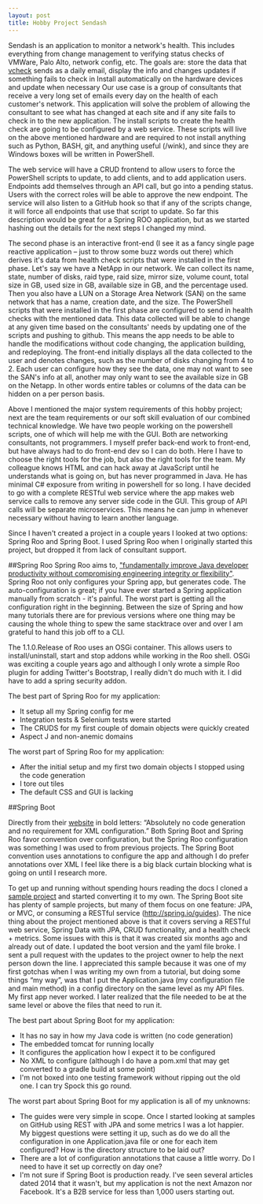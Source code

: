 ```yaml
---
layout: post
title: Hobby Project Sendash
---
```


Sendash is an application to monitor a network's health.  This includes everything from change management to verifying status checks of VMWare, Palo Alto, network config, etc.  The goals are:
store the data that [vcheck](http://www.virtu-al.net/vcheck-pluginsheaders/vcheck/)  sends as a daily email, display the info and changes
updates if something fails to check in
Install automatically on the hardware devices and update when necessary
Our use case is a group of consultants that receive a very long set of emails every day on the health of each customer's network.  This application will solve the problem of allowing the consultant to see what has changed at each site and if any site fails to check in to the new application.  The install scripts to create the health check are going to be configured by a web service.  These scripts will live on the above mentioned hardware and are required to not install anything such as Python, BASH, git, and anything useful (/wink), and since they are Windows boxes will be written in PowerShell.  

The web service will have a CRUD frontend to allow users to force the PowerShell scripts to update, to add clients, and to add application users.  Endpoints add themselves through an API call, but go into a pending status.  Users with the correct roles will be able to approve the new endpoint.  The service will also listen to a GitHub hook so that if any of the scripts change, it will force all endpoints that use that script to update.  So far this description would be great for a Spring ROO application, but as we started hashing out the details for the next steps I changed my mind.  

The second phase is an interactive front-end (I see it as a fancy single page reactive application – just to  throw some buzz words out there)  which derives it's data from health check scripts that were installed in the first phase.  Let's say we have a NetApp in our network.  We can collect its name, state, number of disks, raid type, raid size, mirror size, volume count, total size in GB, used size in GB, available size in GB, and the percentage used.  Then you also have a LUN on a Storage Area Network (SAN) on the same network that has a name, creation date, and the size.  The PowerShell scripts that were installed in the first phase are configured to send in health checks with the mentioned data.  This data collected will be able to change at any given time based on the consultants' needs by updating one of the scripts and pushing to github.  This means the app needs to be able to handle the modifications without code changing, the application building, and redeploying.  The front-end initially displays all the data collected to the user and denotes changes, such as the number of disks changing from 4 to 2.  Each user can configure how they see the data, one may not want to see the SAN's info at all, another may only want to see the available size in GB on the Netapp.  In other words entire tables or columns of the data can be hidden on a per person basis.  

Above I mentioned the major system requirements of this hobby project; next are the team requirements or our soft skill evaluation of our combined technical knowledge.  We have two people working on the powershell scripts, one of which will help me with the GUI.  Both are networking consultants, not programmers.  I myself prefer back-end work to front-end, but have always had to do front-end dev so I can do both.  Here I have to choose the right tools for the job, but also the right tools for the team.  My colleague knows HTML and can hack away at JavaScript until he understands what is going on, but has never programmed in Java.  He has minimal C# exposure from writing in powershell for so long.  I have decided to go with a complete RESTful web service where the app makes web service calls to remove any server side code in the GUI.  This group of API calls will be separate microservices.  This means he can jump in whenever necessary without having to learn another language.

Since I haven't created a project in a couple years I looked at two options:  Spring Roo and Spring Boot.  I used Spring Roo when I originally started this project, but dropped it from lack of consultant support.  

##Spring Roo
Spring Roo aims to, ["fundamentally improve Java developer productivity without compromising engineering integrity or flexibility"](http://en.wikipedia.org/wiki/Spring_Roo).  Spring Roo not only configures your Spring app, but generates code. The auto-configuration is great; if you have ever started a Spring application manually from scratch -  it's painful.  The worst part is getting all the configuration right in the beginning.  Between the size of Spring and how many tutorials there are for previous versions where one thing may be causing the whole thing to spew the same stacktrace over and over I am grateful to hand this job off to a CLI.

The 1.1.0.Release of Roo uses an OSGi container.  This allows users to install/uninstall, start and stop addons while working in the Roo shell.  OSGi was exciting a couple years ago and although I only wrote a simple Roo plugin for adding Twitter's Bootstrap, I really didn't do much with it.  I did have to add a spring security addon.  

The best part of Spring Roo for my application:
* It setup all my Spring config for me
* Integration tests & Selenium tests were started
* The CRUDS for my first couple of domain objects were quickly created
* Aspect J and non-anemic domains

The worst part of Spring Roo for my application:
* After the initial setup and my first two domain objects I stopped using the code generation
* I tore out tiles
* The default CSS and GUI is lacking

##Spring Boot

Directly from their [website](http://projects.spring.io/spring-boot/) in bold letters:  “Absolutely no code generation and no requirement for XML configuration.” Both Spring Boot and Spring Roo favor convention over configuration, but the Spring Roo configuration was something I was used to from previous projects.  The Spring Boot convention uses annotations to configure the app and although I do prefer annotations over XML I feel like there is a big black curtain blocking what is going on until I research more.  

To get up and running without spending hours reading the docs I cloned a [sample project](https://github.com/khoubyari/spring-boot-rest-example) and started converting it to my own.  The Spring Boot site has plenty of sample projects, but many of them focus on one feature:  JPA, or MVC, or consuming a RESTful service (http://spring.io/guides).  The nice thing about the project mentioned above is that it covers serving a RESTful web service, Spring Data with JPA, CRUD functionality, and a health check + metrics. Some issues with this is that it was created six months ago and already out of date.  I updated the boot version and the yaml file broke.  I sent a pull request with the updates to the project owner to help the next person down the line.  I appreciated this sample because it was one of my first gotchas when I was writing my own from a tutorial, but doing some things “my way”, was that I put the Application.java (my configuration file and main method) in a config directory on the same level as my API files.  My first app never worked.  I later realized that the file needed to be at the same level or above the files that need to run it.   


The best part about Spring Boot for my application:
* It has no say in how my Java code is written (no code generation)
* The embedded tomcat for running locally
* It configures the application how I expect it to be configured
* No XML to configure (although I do have a pom.xml that may get converted to a gradle build at some point)
* I'm not boxed into one testing framework without ripping out the old one.  I can try Spock this go round.


The worst part about Spring Boot for my application is all of my unknowns:
* The guides were very simple in scope.  Once I started looking at samples on GitHub using REST with JPA and some metrics I was a lot happier.  My biggest questions were setting it up, such as do we do all the configuration in one Application.java file or one for each item configured?  How is the directory structure to be laid out?
* There are a lot of configuration annotations that cause a little worry.  Do I need to have it set up correctly on day one?
* I'm not sure if Spring Boot is production ready.  I've seen several articles dated 2014 that it wasn't, but my application is not the next Amazon nor Facebook.  It's a B2B service for less than 1,000 users starting out.

